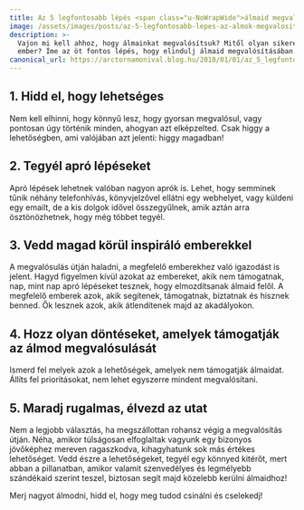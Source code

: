 ```yaml
---
title: Az 5 legfontosabb lépés <span class="u-NoWrapWide">álmaid megvalósításához</span>
image: /assets/images/posts/az-5-legfontosabb-lepes-az-almok-megvalositasahoz-social.jpg
description: >-
  Vajon mi kell ahhoz, hogy álmainkat megvalósítsuk? Mitől olyan sikeres néhány
  ember? Íme az öt fontos lépés, hogy elindulj álmaid megvalósításában.
canonical_url: https://arctornamonival.blog.hu/2018/01/01/az_5_legfontosabb_lepes_az_almok_megvalositasahoz
---
```


## 1. Hidd el, hogy lehetséges

Nem kell elhinni, hogy könnyű lesz, hogy gyorsan megvalósul, vagy pontosan úgy
történik minden, ahogyan azt elképzelted. Csak higgy a lehetőségben, ami
valójában azt jelenti: higgy magadban!

## 2. Tegyél apró lépéseket

Apró lépések lehetnek valóban nagyon aprók is. Lehet, hogy semminek tűnik
néhány telefonhívás, könyvjelzővel ellátni egy webhelyet, vagy küldeni egy
emailt, de a kis dolgok idővel összegyűlnek, amik aztán arra ösztönözhetnek,
hogy még többet tegyél.

## 3. Vedd magad körül inspiráló emberekkel

A megvalósulás útján haladni, a megfelelő emberekhez való igazodást is jelent.
Hagyd figyelmen kívül azokat az embereket, akik nem támogatnak, nap, mint nap
apró lépéseket tesznek, hogy elmozdítsanak álmaid felől. A megfelelő emberek
azok, akik segítenek, támogatnak, biztatnak és hisznek benned. Ők lesznek azok,
akik átlendítenek majd az akadályokon.

## 4. Hozz olyan döntéseket, amelyek támogatják az álmod megvalósulását

Ismerd fel melyek azok a lehetőségek, amelyek nem támogatják álmaidat. Állíts
fel prioritásokat, nem lehet egyszerre mindent megvalósítani.

## 5. Maradj rugalmas, élvezd az utat

Nem a legjobb választás, ha megszállottan rohansz végig a megvalósítás útján.
Néha, amikor túlságosan elfoglaltak vagyunk egy bizonyos jövőképhez mereven
ragaszkodva, kihagyhatunk sok más értékes lehetőséget. Vedd észre a
lehetőségeket, tegyél egy könnyed kitérőt, mert abban a pillanatban, amikor
valamit szenvedélyes és legmélyebb szándékaid szerint teszel, biztosan segít
majd közelebb kerülni álmaidhoz!

Merj nagyot álmodni, hidd el, hogy meg tudod csinálni és cselekedj!
